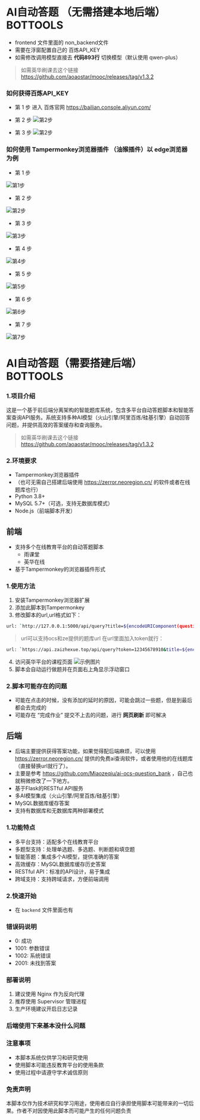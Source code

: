# AI自动答题 （无需搭建本地后端）BOTTOOLS
- frontend 文件里面的 non_backend文件
- 需要在浮窗配置自己的 百炼API_KEY
- 如需修改调用模型直接去 __代码893行__ 切换模型（默认使用 qwen-plus）
> 如需英华刷课去这个链接 https://github.com/aoaostar/mooc/releases/tag/v1.3.2

### 如何获得百炼API_KEY
- 第 1 步 进入 百炼官网 https://bailian.console.aliyun.com/

- 第 2 步
![第2步](./Photo/一.png)
  
- 第 3 步
![第2步](./Photo/二.png)
  
 
### 如何使用 Tampermonkey浏览器插件 （油猴插件）以 edge浏览器 为例
- 第 1 步
  
![第1步](./Photo/1.png) 

- 第 2 步
  
![第2步](./Photo/3.png) 

- 第 3 步
  
![第3步](./Photo/4.png) 

- 第 4 步
  
![第4步](./Photo/5.png) 

- 第 5 步

![第5步](./Photo/6.png) 

- 第 6 步
  
![第6步](./Photo/7.png) 

- 第 7 步
  
![第7步](./Photo/8.png) 

##
## 
# AI自动答题（需要搭建后端） BOTTOOLS

### 1.项目介绍
这是一个基于前后端分离架构的智能题库系统，包含多平台自动答题脚本和智能答案查询API服务。系统支持多种AI模型（火山引擎/阿里百炼/硅基引擎）自动回答问题，并提供高效的答案缓存和查询服务。

> 如需英华刷课去这个链接 https://github.com/aoaostar/mooc/releases/tag/v1.3.2

### 2.环境要求
- Tampermonkey浏览器插件
- （也可无需自己搭建后端使用 https://zerror.neoregion.cn/ 的软件或者在线题库也行）
- Python 3.8+
- MySQL 5.7+（可选，支持无数据库模式）
- Node.js（前端脚本开发）

## 前端
- 支持多个在线教育平台的自动答题脚本
  - 雨课堂
  - 英华在线
- 基于Tampermonkey的浏览器插件形式

### 1.使用方法
1. 安装Tampermonkey浏览器扩展
2. 添加此脚本到Tampermonkey
3. 修改脚本的url,url格式如下：
```bash
url: `http://127.0.0.1:5000/api/query?title=${encodeURIComponent(question)}&options=${encodeURIComponent(JSON.stringify(options))}&type=${encodeURIComponent(type)}`,

```

> url可以支持ocs和ze提供的题库url
在url里面加入token就行：
```bash
url: `https://api.zaizhexue.top/api/query?token=12345678910&title=${encodeURIComponent(question)}&options=${encodeURIComponent(JSON.stringify(options))}&type=${encodeURIComponent(type)}`，

```  
4. 访问英华平台的课程页面
![示例图片](./example.png)   
5. 脚本会自动运行做题并在页面右上角显示浮动窗口

### 2.脚本可能存在的问题
- 可能在点击的时候，没有添加的延时的原因，可能会跳过一些题，但是到最后都会去完成的
- 可能存在 “完成作业” 提交不上去的问题，进行 __网页刷新__ 即可解决

## 后端
- 后端主要提供获得答案功能，如果觉得配后端麻烦，可以使用 https://zerror.neoregion.cn/ 提供的免费ai查询软件，或者使用他的在线题库（直接替换url就行了）。
- 主要是参考 https://github.com/Miaozeqiu/ai-ocs-question_bank ，自己也就稍微修改了一下地方。
- 基于Flask的RESTful API服务
- 多AI模型集成（火山引擎/阿里百炼/硅基引擎）
- MySQL数据库缓存答案
- 支持有数据库和无数据库两种部署模式
  
### 1.功能特点
- 多平台支持：适配多个在线教育平台
- 多题型支持：处理单选题、多选题、判断题和填空题
- 智能答题：集成多个AI模型，提供准确的答案
- 高效缓存：MySQL数据库缓存历史答案
- RESTful API：标准的API设计，易于集成
- 跨域支持：支持跨域请求，方便前端调用

### 2.快速开始

- 在 `backend` 文件里面也有

### 错误码说明
- 0: 成功
- 1001: 参数错误
- 1002: 系统错误
- 2001: 未找到答案

### 部署说明
1. 建议使用 Nginx 作为反向代理
2. 推荐使用 Supervisor 管理进程
3. 生产环境建议开启日志记录

### 后端使用下来基本没什么问题

### 注意事项
- 本脚本系统仅供学习和研究使用
- 使用脚本可能违反教育平台的使用条款
- 使用过程中请遵守学术诚信原则

### 免责声明
本脚本仅作为技术研究和学习用途，使用者应自行承担使用脚本可能带来的一切后果。作者不对因使用此脚本而可能产生的任何问题负责

